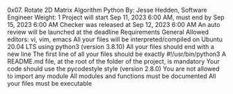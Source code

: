 0x07. Rotate 2D Matrix
Algorithm
Python
 By: Jesse Hedden, Software Engineer
 Weight: 1
 Project will start Sep 11, 2023 6:00 AM, must end by Sep 15, 2023 6:00 AM
 Checker was released at Sep 12, 2023 6:00 AM
 An auto review will be launched at the deadline
Requirements
General
Allowed editors: vi, vim, emacs
All your files will be interpreted/compiled on Ubuntu 20.04 LTS using python3 (version 3.8.10)
All your files should end with a new line
The first line of all your files should be exactly #!/usr/bin/python3
A README.md file, at the root of the folder of the project, is mandatory
Your code should use the pycodestyle style (version 2.8.0)
You are not allowed to import any module
All modules and functions must be documented
All your files must be executable
